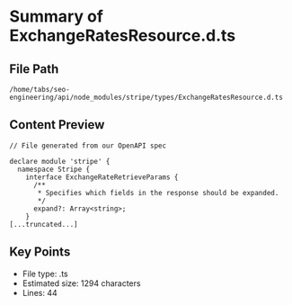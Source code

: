 # Summary of ExchangeRatesResource.d.ts
  
## File Path
`/home/tabs/seo-engineering/api/node_modules/stripe/types/ExchangeRatesResource.d.ts`

## Content Preview
```
// File generated from our OpenAPI spec

declare module 'stripe' {
  namespace Stripe {
    interface ExchangeRateRetrieveParams {
      /**
       * Specifies which fields in the response should be expanded.
       */
      expand?: Array<string>;
    }
[...truncated...]
```

## Key Points
- File type: .ts
- Estimated size: 1294 characters
- Lines: 44
